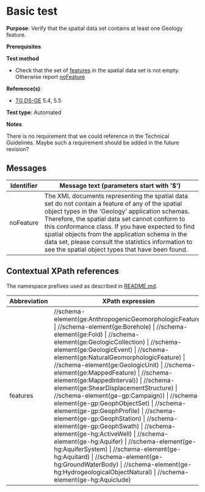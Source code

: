 # Basic test

**Purpose**: Verify that the spatial data set contains at least one Geology feature.

**Prerequisites**

**Test method**

* Check that the set of [features](#features) in the spatial data set is not empty. Otherwise report [noFeature](#noFeature)

**Reference(s)**: 

* [TG DS-GE](./README.md#ref_TG_DS_GE) 5.4, 5.5

**Test type**: Automated

**Notes**

There is no requirement that we could reference in the Technical Guidelines. Maybe such a requirement should be added in the future revision?

## Messages

Identifier  |  Message text (parameters start with '$')
----------- | -------------------------------------------------------------------------
noFeature <a name="noFeature"/>  |  	The XML documents representing the spatial data set do not contain a feature of any of the spatial object types in the 'Geology' application schemas. Therefore, the spatial data set cannot conform to this conformance class. If you have expected to find spatial objects from the application schema in the data set, please consult the statistics information to see the spatial object types that have been found.

## Contextual XPath references

The namespace prefixes used as described in [README.md](./README.md#namespaces).

Abbreviation                                          |  XPath expression
----------------------------------------------------- | ------------------------------------------------------------------
features <a name="features"></a>   |  //schema-element(ge:AnthropogenicGeomorphologicFeature) \| //schema-element(ge:Borehole) \| //schema-element(ge:Fold) \| //schema-element(ge:GeologicCollection) \| //schema-element(ge:GeologicEvent) \| //schema-element(ge:NaturalGeomorphologicFeature) \| //schema-element(ge:GeologicUnit) \| //schema-element(ge:MappedFeature) \| //schema-element(ge:MappedInterval)) \| //schema-element(ge:ShearDisplacementStructure) \| //schema-element(ge-gp:Campaign)) \| //schema-element(ge-gp:GeophObjectSet) \|  //schema-element(ge-gp:GeophProfile) \| //schema-element(ge-gp:GeophStation) \| //schema-element(ge-gp:GeophSwath) \| //schema-element(ge-hg:ActiveWell) \| //schema-element(ge-hg:Aquifer) \| //schema-element(ge-hg:AquiferSystem) \| //schema-element(ge-hg:Aquitard) \| //schema-element(ge-hg:GroundWaterBody) \| //schema-element(ge-hg:HydrogeologicalObjectNatural) \| //schema-element(ge-hg:Aquiclude)
